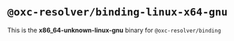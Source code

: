 # `@oxc-resolver/binding-linux-x64-gnu`

This is the **x86_64-unknown-linux-gnu** binary for `@oxc-resolver/binding`
